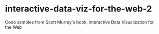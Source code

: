 # interactive-data-viz-for-the-web-2
Code samples from Scott Murray's book, Interactive Data Visualization for the Web
